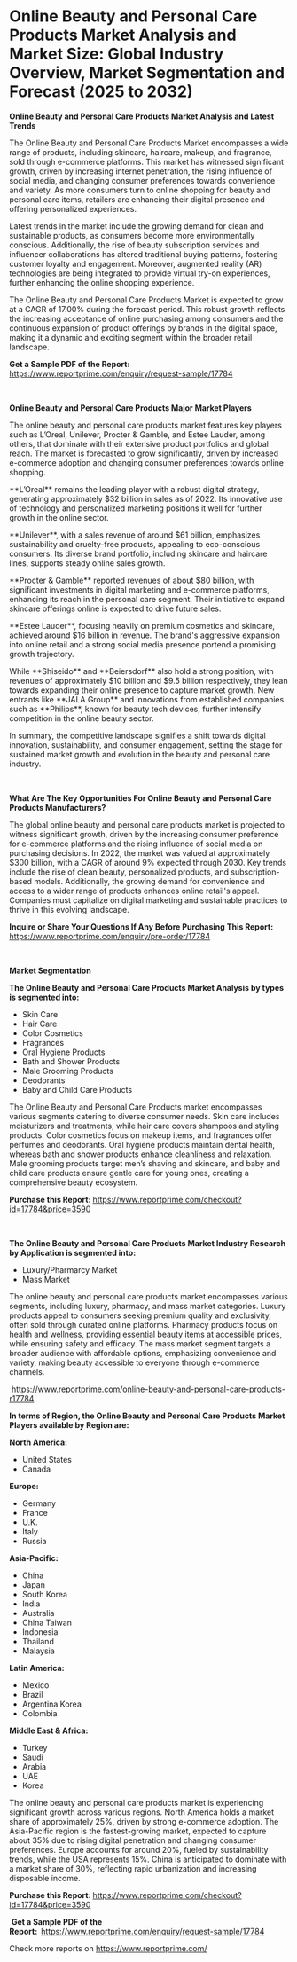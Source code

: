 <p><h1>Online Beauty and Personal Care Products Market Analysis and Market Size: Global Industry Overview, Market Segmentation and Forecast (2025 to 2032)</h1></p><p><strong>Online Beauty and Personal Care Products Market Analysis and Latest Trends</strong></p>
<p><p>The Online Beauty and Personal Care Products Market encompasses a wide range of products, including skincare, haircare, makeup, and fragrance, sold through e-commerce platforms. This market has witnessed significant growth, driven by increasing internet penetration, the rising influence of social media, and changing consumer preferences towards convenience and variety. As more consumers turn to online shopping for beauty and personal care items, retailers are enhancing their digital presence and offering personalized experiences.</p><p>Latest trends in the market include the growing demand for clean and sustainable products, as consumers become more environmentally conscious. Additionally, the rise of beauty subscription services and influencer collaborations has altered traditional buying patterns, fostering customer loyalty and engagement. Moreover, augmented reality (AR) technologies are being integrated to provide virtual try-on experiences, further enhancing the online shopping experience.</p><p>The Online Beauty and Personal Care Products Market is expected to grow at a CAGR of 17.00% during the forecast period. This robust growth reflects the increasing acceptance of online purchasing among consumers and the continuous expansion of product offerings by brands in the digital space, making it a dynamic and exciting segment within the broader retail landscape.</p></p>
<p><strong>Get a Sample PDF of the Report:&nbsp;</strong> <a href="https://www.reportprime.com/enquiry/request-sample/17784?utm_campaign=3517&utm_medium=2&utm_source=Github&utm_content=ia&utm_term=18032025&utm_id=online-beauty-and-personal-care-products">https://www.reportprime.com/enquiry/request-sample/17784</a></p>
<p>&nbsp;</p>
<p><strong>Online Beauty and Personal Care Products Major Market Players</strong></p>
<p><p>The online beauty and personal care products market features key players such as L’Oreal, Unilever, Procter & Gamble, and Estee Lauder, among others, that dominate with their extensive product portfolios and global reach. The market is forecasted to grow significantly, driven by increased e-commerce adoption and changing consumer preferences towards online shopping.</p><p>**L’Oreal** remains the leading player with a robust digital strategy, generating approximately $32 billion in sales as of 2022. Its innovative use of technology and personalized marketing positions it well for further growth in the online sector.</p><p>**Unilever**, with a sales revenue of around $61 billion, emphasizes sustainability and cruelty-free products, appealing to eco-conscious consumers. Its diverse brand portfolio, including skincare and haircare lines, supports steady online sales growth.</p><p>**Procter & Gamble** reported revenues of about $80 billion, with significant investments in digital marketing and e-commerce platforms, enhancing its reach in the personal care segment. Their initiative to expand skincare offerings online is expected to drive future sales.</p><p>**Estee Lauder**, focusing heavily on premium cosmetics and skincare, achieved around $16 billion in revenue. The brand's aggressive expansion into online retail and a strong social media presence portend a promising growth trajectory.</p><p>While **Shiseido** and **Beiersdorf** also hold a strong position, with revenues of approximately $10 billion and $9.5 billion respectively, they lean towards expanding their online presence to capture market growth. New entrants like **JALA Group** and innovations from established companies such as **Philips**, known for beauty tech devices, further intensify competition in the online beauty sector.</p><p>In summary, the competitive landscape signifies a shift towards digital innovation, sustainability, and consumer engagement, setting the stage for sustained market growth and evolution in the beauty and personal care industry.</p></p>
<p>&nbsp;</p>
<p><strong>What Are The Key Opportunities For Online Beauty and Personal Care Products Manufacturers?</strong></p>
<p><p>The global online beauty and personal care products market is projected to witness significant growth, driven by the increasing consumer preference for e-commerce platforms and the rising influence of social media on purchasing decisions. In 2022, the market was valued at approximately $300 billion, with a CAGR of around 9% expected through 2030. Key trends include the rise of clean beauty, personalized products, and subscription-based models. Additionally, the growing demand for convenience and access to a wider range of products enhances online retail's appeal. Companies must capitalize on digital marketing and sustainable practices to thrive in this evolving landscape.</p></p>
<p><strong>Inquire or Share Your Questions If Any Before Purchasing This Report:</strong> <a href="https://www.reportprime.com/enquiry/pre-order/17784?utm_campaign=3517&utm_medium=2&utm_source=Github&utm_content=ia&utm_term=18032025&utm_id=online-beauty-and-personal-care-products">https://www.reportprime.com/enquiry/pre-order/17784</a></p>
<p>&nbsp;</p>
<p><strong>Market Segmentation</strong></p>
<p><strong>The Online Beauty and Personal Care Products Market Analysis by types is segmented into:</strong></p>
<p><ul><li>Skin Care</li><li>Hair Care</li><li>Color Cosmetics</li><li>Fragrances</li><li>Oral Hygiene Products</li><li>Bath and Shower Products</li><li>Male Grooming Products</li><li>Deodorants</li><li>Baby and Child Care Products</li></ul></p>
<p><p>The Online Beauty and Personal Care Products market encompasses various segments catering to diverse consumer needs. Skin care includes moisturizers and treatments, while hair care covers shampoos and styling products. Color cosmetics focus on makeup items, and fragrances offer perfumes and deodorants. Oral hygiene products maintain dental health, whereas bath and shower products enhance cleanliness and relaxation. Male grooming products target men’s shaving and skincare, and baby and child care products ensure gentle care for young ones, creating a comprehensive beauty ecosystem.</p></p>
<p><strong>Purchase this Report:&nbsp;</strong><a href="https://www.reportprime.com/checkout?id=17784&price=3590&utm_campaign=3517&utm_medium=2&utm_source=Github&utm_content=ia&utm_term=18032025&utm_id=online-beauty-and-personal-care-products">https://www.reportprime.com/checkout?id=17784&price=3590</a></p>
<p>&nbsp;</p>
<p><strong>The Online Beauty and Personal Care Products Market Industry Research by Application is segmented into:</strong></p>
<p><ul><li>Luxury/Pharmarcy Market</li><li>Mass Market</li></ul></p>
<p><p>The online beauty and personal care products market encompasses various segments, including luxury, pharmacy, and mass market categories. Luxury products appeal to consumers seeking premium quality and exclusivity, often sold through curated online platforms. Pharmacy products focus on health and wellness, providing essential beauty items at accessible prices, while ensuring safety and efficacy. The mass market segment targets a broader audience with affordable options, emphasizing convenience and variety, making beauty accessible to everyone through e-commerce channels.</p></p>
<p><a href="https://www.reportprime.com/online-beauty-and-personal-care-products-r17784?utm_campaign=3517&utm_medium=2&utm_source=Github&utm_content=ia&utm_term=18032025&utm_id=online-beauty-and-personal-care-products">&nbsp;https://www.reportprime.com/online-beauty-and-personal-care-products-r17784</a></p>
<p><strong>In terms of Region, the Online Beauty and Personal Care Products Market Players available by Region are:</strong></p>
<p>
    <p> <strong> North America: </strong>
        <ul>
            <li>United States</li>
            <li>Canada</li>
        </ul>
        </p> 
    <p> <strong> Europe: </strong>
        <ul>
            <li>Germany</li>
            <li>France</li>
            <li>U.K.</li>
            <li>Italy</li>
            <li>Russia</li>
        </ul>
        </p> 
    <p> <strong> Asia-Pacific: </strong>
        <ul>
            <li>China</li>
            <li>Japan</li>
            <li>South Korea</li>
            <li>India</li>
            <li>Australia</li>
            <li>China Taiwan</li>
            <li>Indonesia</li>
            <li>Thailand</li>
            <li>Malaysia</li>
        </ul>
        </p> 
    <p> <strong> Latin America: </strong>
        <ul>
            <li>Mexico</li>
            <li>Brazil</li>
            <li>Argentina Korea</li>
            <li>Colombia</li>
        </ul>
        </p> 
    <p> <strong> Middle East & Africa: </strong>
        <ul>
            <li>Turkey</li>
            <li>Saudi</li>
            <li>Arabia</li>
            <li>UAE</li>
            <li>Korea</li>
        </ul>
    </p>
    </p>
<p><p>The online beauty and personal care products market is experiencing significant growth across various regions. North America holds a market share of approximately 25%, driven by strong e-commerce adoption. The Asia-Pacific region is the fastest-growing market, expected to capture about 35% due to rising digital penetration and changing consumer preferences. Europe accounts for around 20%, fueled by sustainability trends, while the USA represents 15%. China is anticipated to dominate with a market share of 30%, reflecting rapid urbanization and increasing disposable income.</p></p>
<p><strong>Purchase this Report: </strong><a href="https://www.reportprime.com/checkout?id=17784&price=3590&utm_campaign=3517&utm_medium=2&utm_source=Github&utm_content=ia&utm_term=18032025&utm_id=online-beauty-and-personal-care-products">https://www.reportprime.com/checkout?id=17784&price=3590</a></p>
<p>&nbsp;<strong>Get a Sample PDF of the Report:&nbsp;&nbsp;</strong><a href="https://www.reportprime.com/enquiry/request-sample/17784?utm_campaign=3517&utm_medium=2&utm_source=Github&utm_content=ia&utm_term=18032025&utm_id=online-beauty-and-personal-care-products">https://www.reportprime.com/enquiry/request-sample/17784</a></p>
<p><strong></strong></p>
<p>Check more reports on <a href="https://www.reportprime.com/?utm_campaign=3517&utm_medium=2&utm_source=Github&utm_content=ia&utm_term=18032025&utm_id=online-beauty-and-personal-care-products">https://www.reportprime.com/</a></p>